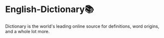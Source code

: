 # English-Dictionary📚
Dictionary is the world's leading online source for definitions, word origins, and a whole lot more.
